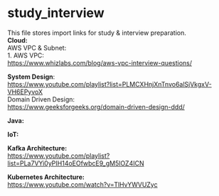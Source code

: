 # study_interview
This file stores import links for study & interview preparation.<br>
   <b>Cloud:</b></br>
       AWS VPC & Subnet:<br>
          1. AWS VPC:  <br> https://www.whizlabs.com/blog/aws-vpc-interview-questions/ <br>
       
  <b>System Design</b>: <br>
  https://www.youtube.com/playlist?list=PLMCXHnjXnTnvo6alSjVkgxV-VH6EPyvoX </br>
     Domain Driven Design:<br>
       https://www.geeksforgeeks.org/domain-driven-design-ddd/
	 

<b>Java:</b>

<b>IoT:</b>

<b>Kafka Architecture: </b> <br>
https://www.youtube.com/playlist?list=PLa7VYi0yPIH14oEOfwbcE9_gM5lOZ4ICN

<b>Kubernetes Architecture: </b></br>
https://www.youtube.com/watch?v=TlHvYWVUZyc
